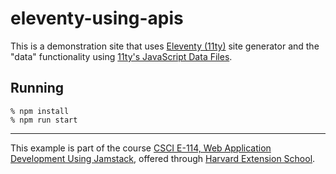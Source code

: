 # eleventy-using-apis

This is a demonstration site that uses [Eleventy (11ty)](https://11ty.dev/) site generator 
and the "data" functionality using [11ty's JavaScript Data Files](https://www.11ty.dev/docs/data-js/).  

## Running
```
% npm install
% npm run start
```
---
This example is part of the course [CSCI E-114, Web Application Development Using Jamstack](https://courses.dce.harvard.edu/?details&crn=26437), offered through [Harvard Extension School](https://extension.harvard.edu/).
